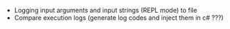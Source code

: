 * Logging input arguments and input strings (REPL mode) to file  
* Compare execution logs (generate log codes and inject them in c# ???)  
